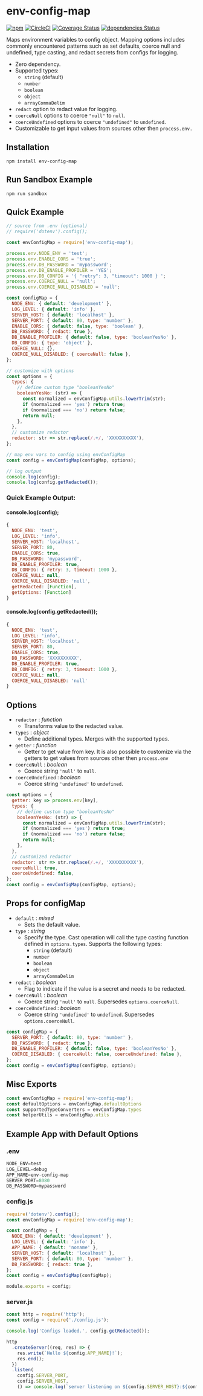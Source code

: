 # env-config-map 

[![npm](https://img.shields.io/npm/v/env-config-map)](https://www.npmjs.com/package/env-config-map)
[![CircleCI](https://img.shields.io/circleci/build/github/hexkode/env-config-map)](https://circleci.com/gh/hexkode/env-config-map)
[![Coverage Status](https://coveralls.io/repos/github/hexkode/env-config-map/badge.svg?branch=master)](https://coveralls.io/github/hexkode/env-config-map?branch=master) 
[![dependencies Status](https://david-dm.org/hexkode/env-config-map/status.svg)](https://david-dm.org/hexkode/env-config-map)

Maps environment variables to config object.  Mapping options includes commonly encountered patterns such as set defaults, coerce null and undefined, type casting, and redact secrets from configs for logging.

- Zero dependency.
- Supported types:
  - `string` (default)
  - `number`
  - `boolean`
  - `object`
  - `arrayCommaDelim`  
- `redact` option to redact value for logging.
- `coerceNull` options to coerce `"null"` to `null`.
- `coerceUndefined` options to coerce `"undefined"` to `undefined`.
- Customizable to get input values from sources other then `process.env.`
   
## Installation
```console
npm install env-config-map
```

## Run Sandbox Example
```console
npm run sandbox
```

## Quick Example
```js
// source from .env (optional)
// require('dotenv').config();

const envConfigMap = require('env-config-map');

process.env.NODE_ENV = 'test';
process.env.ENABLE_CORS = 'true';
process.env.DB_PASSWORD = 'mypassword';
process.env.DB_ENABLE_PROFILER = 'YES';
process.env.DB_CONFIG = '{ "retry": 3, "timeout": 1000 } ';
process.env.COERCE_NULL = 'null';
process.env.COERCE_NULL_DISABLED = 'null';

const configMap = {
  NODE_ENV: { default: 'development' },
  LOG_LEVEL: { default: 'info' },
  SERVER_HOST: { default: 'localhost' },
  SERVER_PORT: { default: 80, type: 'number' },
  ENABLE_CORS: { default: false, type: 'boolean' },
  DB_PASSWORD: { redact: true },
  DB_ENABLE_PROFILER: { default: false, type: 'booleanYesNo' },
  DB_CONFIG: { type: 'object' },
  COERCE_NULL: {},
  COERCE_NULL_DISABLED: { coerceNull: false },
};

// customize with options
const options = {
  types: {
    // define custom type "booleanYesNo"
    booleanYesNo: (str) => {
      const normalized = envConfigMap.utils.lowerTrim(str);
      if (normalized === 'yes') return true;
      if (normalized === 'no') return false;
      return null;
    },
  },
  // customize redactor
  redactor: str => str.replace(/.+/, 'XXXXXXXXXX'),
};

// map env vars to config using envConfigMap
const config = envConfigMap(configMap, options);

// log output
console.log(config);
console.log(config.getRedacted());
```

### Quick Example Output:
#### console.log(config);
```js
{ 
  NODE_ENV: 'test',
  LOG_LEVEL: 'info',
  SERVER_HOST: 'localhost',
  SERVER_PORT: 80,
  ENABLE_CORS: true,
  DB_PASSWORD: 'mypassword',
  DB_ENABLE_PROFILER: true,
  DB_CONFIG: { retry: 3, timeout: 1000 },
  COERCE_NULL: null,
  COERCE_NULL_DISABLED: 'null',
  getRedacted: [Function],
  getOptions: [Function]  
}
```

#### console.log(config.getRedacted());
```js
{ 
  NODE_ENV: 'test',
  LOG_LEVEL: 'info',
  SERVER_HOST: 'localhost',
  SERVER_PORT: 80,
  ENABLE_CORS: true,
  DB_PASSWORD: 'XXXXXXXXXX',
  DB_ENABLE_PROFILER: true,
  DB_CONFIG: { retry: 3, timeout: 1000 },
  COERCE_NULL: null,
  COERCE_NULL_DISABLED: 'null' 
}
```

## Options
- `redactor` : *function*
  - Transforms value to the redacted value.
- `types` : *object*
  - Define additional types.  Merges with the supported types.
- `getter` : *function* 
  - Getter to get value from key.  It is also possible to customize via the getters to get values from sources other then `process.env`
- `coerceNull` : *boolean* 
  - Coerce string `'null'` to `null`.
- `coerceUndefined` : *boolean* 
  - Coerce string `'undefined'` to `undefined`.

```js
const options = {
  getter: key => process.env[key],
  types: {
    // define custom type "booleanYesNo"
    booleanYesNo: (str) => {
      const normalized = envConfigMap.utils.lowerTrim(str);
      if (normalized === 'yes') return true;
      if (normalized === 'no') return false;
      return null;
    },
  },
  // customized redactor
  redactor: str => str.replace(/.+/, 'XXXXXXXXXX'),
  coerceNull: true,
  coerceUndefined: false,
};
const config = envConfigMap(configMap, options);
```

## Props for configMap
- `default` : *mixed*
  - Sets the default value.  
- `type` : *string* 
  - Specify the type.  Cast operation will call the type casting function defined in `options.types`.  Supports the following types:
    - `string` (default)
    - `number`
    - `boolean`
    - `object`
    - `arrayCommaDelim`
- `redact` : *boolean*
  - Flag to indicate if the value is a secret and needs to be redacted.
- `coerceNull` : *boolean*
  - Coerce string `'null'` to `null`.  Supersedes `options.coerceNull`.
- `coerceUndefined` : *boolean*
  - Coerce string `'undefined'` to `undefined`.  Supersedes `options.coerceNull`.

```js
const configMap = {
  SERVER_PORT: { default: 80, type: 'number' },
  DB_PASSWORD: { redact: true },
  DB_ENABLE_PROFILER: { default: false, type: 'booleanYesNo' },
  COERCE_DISABLED: { coerceNull: false, coerceUndefined: false },
};
const config = envConfigMap(configMap, options);
```

## Misc Exports
```js
const envConfigMap = require('env-config-map');
const defaultOptions = envConfigMap.defaultOptions
const supportedTypeConverters = envConfigMap.types
const helperUtils = envConfigMap.utils
```

## Example App with Default Options
### .env
```js
NODE_ENV=test
LOG_LEVEL=debug
APP_NAME=env-config-map
SERVER_PORT=8080
DB_PASSWORD=mypassword
```

### config.js
```js
require('dotenv').config();
const envConfigMap = require('env-config-map');

const configMap = {
  NODE_ENV: { default: 'development' },
  LOG_LEVEL: { default: 'info' },
  APP_NAME: { default: 'noname' },
  SERVER_HOST: { default: 'localhost' },
  SERVER_PORT: { default: 80, type: 'number' },
  DB_PASSWORD: { redact: true },
};
const config = envConfigMap(configMap);

module.exports = config;
```

### server.js
```js
const http = require('http');
const config = require('./config.js');

console.log('Configs loaded.', config.getRedacted());

http
  .createServer((req, res) => {
    res.write(`Hello ${config.APP_NAME}!`);
    res.end();
  })
  .listen(
    config.SERVER_PORT, 
    config.SERVER_HOST, 
    () => console.log(`server listening on ${config.SERVER_HOST}:${config.SERVER_PORT}`));
```